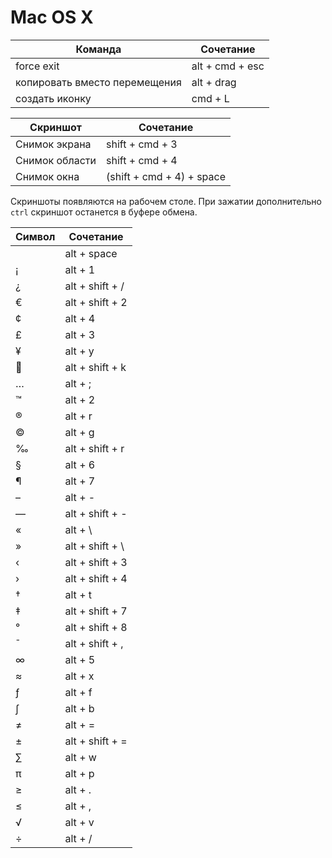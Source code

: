 # Mac OS X

Команда | Сочетание
------- | ---------
force exit | alt + cmd + esc
копировать вместо перемещения | alt + drag
создать иконку | cmd + L

Скриншот | Сочетание
-------- | ---------
Снимок экрана | shift + cmd + 3
Снимок области | shift + cmd + 4
Снимок окна | (shift + cmd + 4) + space

Скриншоты появляются на рабочем столе.
При зажатии дополнительно `ctrl` скриншот останется в буфере обмена.

Символ | Сочетание
------ | ---------
  | alt + space
¡ | alt + 1
¿ | alt + shift + /
€ | alt + shift + 2
¢ | alt + 4
£ | alt + 3
¥ | alt + y
 | alt + shift + k
… | alt + ;
™ | alt + 2
® | alt + r
© | alt + g
‰ | alt + shift + r
§ | alt + 6
¶ | alt + 7
– | alt + -
— | alt + shift + -
« | alt + \
» | alt + shift + \
‹ | alt + shift + 3
› | alt + shift + 4
† | alt + t
‡ | alt + shift + 7
° | alt + shift + 8
¯ | alt + shift + ,
∞ | alt + 5
≈ | alt + x
ƒ | alt + f
∫ | alt + b
≠ | alt + =
± | alt + shift + =
∑ | alt + w
π | alt + p
≥ | alt + .
≤ | alt + ,
√ | alt + v
÷ | alt + /
